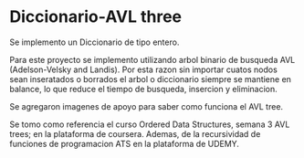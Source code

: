 # Diccionario-AVL three
Se implemento un Diccionario de tipo entero.

Para este proyecto se implemento utilizando arbol binario de busqueda AVL (Adelson-Velsky and Landis). Por esta razon sin importar cuatos nodos sean inseratados o borrados el arbol o diccionario siempre se mantiene en balance, lo que reduce el tiempo de busqueda, insercion y eliminacion.

Se agregaron imagenes de apoyo para saber como funciona el AVL tree.

Se tomo como referencia el curso Ordered Data Structures, semana 3 AVL trees; en la plataforma de coursera.
Ademas, de la recursividad de funciones de programacion ATS en la plataforma de UDEMY.
